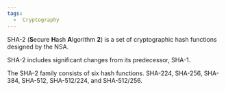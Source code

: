 ```yaml
---
tags:
  -  Cryptography
---
```

SHA-2 (**S**ecure **H**ash **A**lgorithm **2**) is a set of
cryptographic hash functions designed by the NSA.

SHA-2 includes significant changes from its predecessor, SHA-1.

The SHA-2 family consists of six hash functions. SHA-224, SHA-256,
SHA-384, SHA-512, SHA-512/224, and SHA-512/256.

